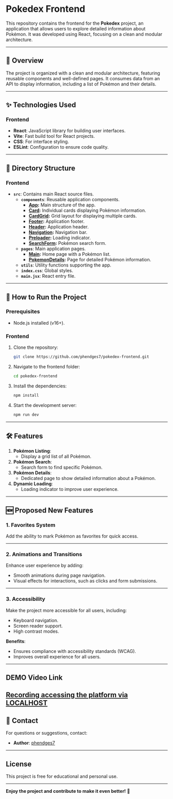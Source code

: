 # Pokedex Frontend

This repository contains the frontend for the **Pokedex** project, an application that allows users to explore detailed information about Pokémon. It was developed using React, focusing on a clean and modular architecture.

---

## 📖 Overview

The project is organized with a clean and modular architecture, featuring reusable components and well-defined pages. It consumes data from an API to display information, including a list of Pokémon and their details.

---

## ✨ Technologies Used

### Frontend

- **React**: JavaScript library for building user interfaces.
- **Vite**: Fast build tool for React projects.
- **CSS**: For interface styling.
- **ESLint**: Configuration to ensure code quality.

---

## 📂 Directory Structure

### Frontend

- **`src`**: Contains main React source files.
  - **`components`**: Reusable application components.
    - **[App](https://github.com/phendges7/pokedex-frontend/tree/stage-react-api/src/components/App):** Main structure of the app.
    - **[Card](https://github.com/phendges7/pokedex-frontend/tree/stage-react-api/src/components/Card):** Individual cards displaying Pokémon information.
    - **[CardGrid](https://github.com/phendges7/pokedex-frontend/tree/stage-react-api/src/components/CardGrid):** Grid layout for displaying multiple cards.
    - **[Footer](https://github.com/phendges7/pokedex-frontend/tree/stage-react-api/src/components/Footer):** Application footer.
    - **[Header](https://github.com/phendges7/pokedex-frontend/tree/stage-react-api/src/components/Header):** Application header.
    - **[Navigation](https://github.com/phendges7/pokedex-frontend/tree/stage-react-api/src/components/Navigation):** Navigation bar.
    - **[Preloader](https://github.com/phendges7/pokedex-frontend/tree/stage-react-api/src/components/Preloader):** Loading indicator.
    - **[SearchForm](https://github.com/phendges7/pokedex-frontend/tree/stage-react-api/src/components/SearchForm):** Pokémon search form.
  - **`pages`**: Main application pages.
    - **[Main](https://github.com/phendges7/pokedex-frontend/tree/stage-react-api/src/pages/Main):** Home page with a Pokémon list.
    - **[PokemonDetails](https://github.com/phendges7/pokedex-frontend/tree/stage-react-api/src/pages/PokemonDetails):** Page for detailed Pokémon information.
  - **`utils`**: Utility functions supporting the app.
  - **`index.css`**: Global styles.
  - **`main.jsx`**: React entry file.

---

## 🚀 How to Run the Project

### Prerequisites

- Node.js installed (v16+).

### Frontend

1. Clone the repository:
    ```bash
    git clone https://github.com/phendges7/pokedex-frontend.git
    ```
2. Navigate to the frontend folder:
    ```bash
    cd pokedex-frontend
    ```
3. Install the dependencies:
    ```bash
    npm install
    ```
4. Start the development server:
    ```bash
    npm run dev
    ```

---

## 🛠️ Features

1. **Pokémon Listing**:
    - Display a grid list of all Pokémon.
2. **Pokémon Search**:
    - Search form to find specific Pokémon.
3. **Pokémon Details**:
    - Dedicated page to show detailed information about a Pokémon.
4. **Dynamic Loading**:
    - Loading indicator to improve user experience.

---

## 🆕 Proposed New Features

### 1. Favorites System

Add the ability to mark Pokémon as favorites for quick access.

---

### 2. Animations and Transitions

Enhance user experience by adding:

- Smooth animations during page navigation.
- Visual effects for interactions, such as clicks and form submissions.

---

### 3. Accessibility

Make the project more accessible for all users, including:

- Keyboard navigation.
- Screen reader support.
- High contrast modes.

**Benefits**:

- Ensures compliance with accessibility standards (WCAG).
- Improves overall experience for all users.

---

## DEMO Video Link
[Recording accessing the platform via LOCALHOST](https://youtu.be/yk-6gVi_l-I)
---

## 📧 Contact

For questions or suggestions, contact:

- **Author**: [phendges7](https://linkedin.com/phendges7)

---

## License

This project is free for educational and personal use.

---

**Enjoy the project and contribute to make it even better!** 🚀

